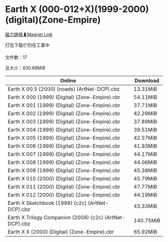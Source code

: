 # Earth X (000-012+X)(1999-2000)(digital)(Zone-Empire)

[磁力链接⬇Magnet Link](magnet:?xt=urn:btih:0c7f25bdb24c98867353c89840cd62c23b813e8e&dn=Earth%20X%20%28000-012%2BX%29%281999-2000%29%28digital%29%28Zone-Empire%29)

打包下载📦仍在工事中

文件数：17

总大小：830.68MiB

Online | Download
--- | ---
Earth X 00.5 (2000) (noads) (ArtNet-DCP).cbz | 13.31MiB
Earth X 000 (1999) (Digital) (Zone-Empire).cbr | 54.11MiB
Earth X 001 (1999) (Digital) (Zone-Empire).cbr | 37.71MiB
Earth X 002 (1999) (Digital) (Zone-Empire).cbr | 42.29MiB
Earth X 003 (1999) (Digital) (Zone-Empire).cbr | 37.89MiB
Earth X 004 (1999) (Digital) (Zone-Empire).cbr | 39.51MiB
Earth X 005 (1999) (Digital) (Zone-Empire).cbr | 42.57MiB
Earth X 006 (1999) (Digital) (Zone-Empire).cbr | 41.93MiB
Earth X 007 (1999) (Digital) (Zone-Empire).cbr | 44.17MiB
Earth X 008 (1999) (Digital) (Zone-Empire).cbr | 44.06MiB
Earth X 009 (1999) (Digital) (Zone-Empire).cbr | 45.38MiB
Earth X 010 (2000) (Digital) (Zone-Empire).cbr | 45.79MiB
Earth X 011 (2000) (Digital) (Zone-Empire).cbr | 47.77MiB
Earth X 012 (2000) (Digital) (Zone-Empire).cbr | 44.19MiB
Earth X Sketchbook (1998) (c2c) (ArtNet-DCP).cbz | 43.33MiB
Earth X Trilogy Companion (2008) (c2c) (ArtNet-DCP).cbz | 140.75MiB
Earth X X (2000) (Digital) (Zone-Empire).cbr | 65.92MiB